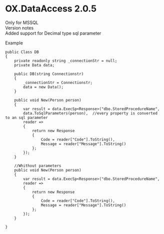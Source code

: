 # OX.DataAccess 2.0.5
Only for MSSQL<br>
Version notes<br>
Added support for Decimal type sql parameter

Example
    
    public Class DB
    {
        private readonly string _connectionStr = null;
        private Data data;

        public DB(string Connectionstr) 
        {
            _connectionStr = Connectionstr;
            data = new Data();
        }
        
        public void New(Person person)
        {            
            var result = data.ExecSp<Response>("dbo.StoredProcedureName",
            data.ToSqlParameters(person),  //every property is converted to an sql parameter
            reader =>
            {
                return new Response
                {
                    Code = reader["Code"].ToString(),
                    Message = reader["Message"].ToString()
                };
            });
        }

        //Whithout parameters
        public void New(Person person)
        {            
            var result = data.ExecSp<Response>("dbo.StoredProcedureName",
            reader =>
            {
                return new Response
                {
                    Code = reader["Code"].ToString(),
                    Message = reader["Message"].ToString()
                };
            });
        }

    }
